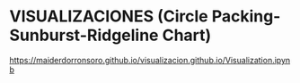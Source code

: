 # VISUALIZACIONES (Circle Packing-Sunburst-Ridgeline Chart)


https://maiderdorronsoro.github.io/visualizacion.github.io/Visualization.ipynb

                
